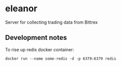 # eleanor
Server for collecting trading data from Bittrex

## Development notes

To rise up redis docker container: 
```
docker run --name some-redis -d -p 6379:6379 redis
```
